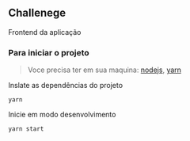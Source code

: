 ## Challenege

Frontend da aplicação

### Para iniciar o projeto

> Voce precisa ter em sua maquina: [nodejs](https://nodejs.org/en/download/), [yarn](https://classic.yarnpkg.com/en/docs/install)

Inslate as dependências do projeto
```console
yarn
```

Inicie em modo desenvolvimento
```console
yarn start
```
